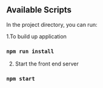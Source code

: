 

## Available Scripts

In the project directory, you can run:

1.To build up application
### `npm run install`


2. Start the front end server
### `npm start`






